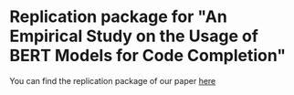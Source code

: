 # Replication package for  "An Empirical Study on the Usage of BERT Models for Code Completion"
You can find the replication package of our paper [here](https://github.com/RoBERTaCode/roberta)
